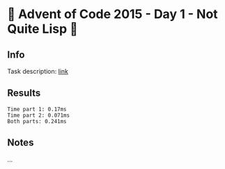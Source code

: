 # 🎄 Advent of Code 2015 - Day 1 - Not Quite Lisp 🎄

## Info

Task description: [link](https://adventofcode.com/2015/day/1)

## Results

```
Time part 1: 0.17ms
Time part 2: 0.071ms
Both parts: 0.241ms
```

## Notes

...